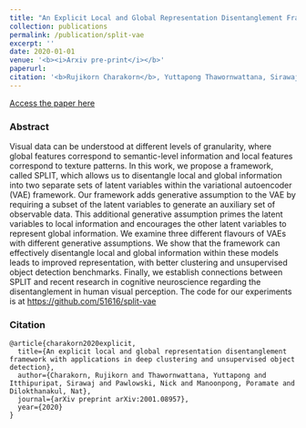 ```yaml
---
title: "An Explicit Local and Global Representation Disentanglement Framework with Applications in Deep Clustering and Unsupervised Object Detection"
collection: publications
permalink: /publication/split-vae
excerpt: ''
date: 2020-01-01
venue: '<b><i>Arxiv pre-print</i></b>'	
paperurl: 
citation: '<b>Rujikorn Charakorn</b>, Yuttapong Thawornwattana, Sirawaj Itthipuripat, Nick Pawlowski, Poramate Manoonpong, and Nat Dilokthanakul'
---
```



[Access the paper here](https://arxiv.org/abs/2001.08957)


### Abstract
Visual data can be understood at different levels of granularity, where global features correspond to semantic-level information and local features correspond to texture patterns. In this work, we propose a framework, called SPLIT, which allows us to disentangle local and global information into two separate sets of latent variables within the variational autoencoder (VAE) framework. Our framework adds generative assumption to the VAE by requiring a subset of the latent variables to generate an auxiliary set of observable data. This additional generative assumption primes the latent variables to local information and encourages the other latent variables to represent global information. We examine three different flavours of VAEs with different generative assumptions. We show that the framework can effectively disentangle local and global information within these models leads to improved representation, with better clustering and unsupervised object detection benchmarks. Finally, we establish connections between SPLIT and recent research in cognitive neuroscience regarding the disentanglement in human visual perception. The code for our experiments is at https://github.com/51616/split-vae


### Citation
```
@article{charakorn2020explicit,
  title={An explicit local and global representation disentanglement framework with applications in deep clustering and unsupervised object detection},
  author={Charakorn, Rujikorn and Thawornwattana, Yuttapong and Itthipuripat, Sirawaj and Pawlowski, Nick and Manoonpong, Poramate and Dilokthanakul, Nat},
  journal={arXiv preprint arXiv:2001.08957},
  year={2020}
}
```



<!-- Recommended citation: Your Name, You. (2009). "Paper Title Number 1." <i>Journal 1</i>. 1(1).

Test markdown equation

<center><img src="https://tex.s2cms.ru/svg/%5Cbegin%7Balign%7D%0Ax_%7B1%2C2%7D%20%26%3D%20%7B-b%5Cpm%5Csqrt%7Bb%5E2%20-%204ac%7D%20%5Cover%202a%7D%20%5Cnonumber%20%5C%5C%0Az_l%20%26%3D%20z_%7Blocal%7D.%20%5Cnonumber%0A%5Cend%7Balign%7D" alt="\begin{align}
x_{1,2} &amp;= {-b\pm\sqrt{b^2 - 4ac} \over 2a} \nonumber \\
z_l &amp;= z_{local}. \nonumber
\end{align}" /></center> -->